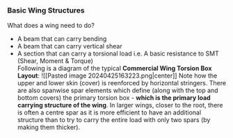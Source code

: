 ### Basic Wing Structures
What does a wing need to do?
- A beam that can carry bending
- A beam that can carry vertical shear
- A section that can carry a torsional load
i.e. A basic resistance to SMT (Shear, Moment & Torque)
\
Following is a diagram of the typical **Commercial Wing Torsion Box Layout**:
![[Pasted image 20240425163223.png|center]]
Note how the upper and lower skin (cover) is reenforced by horizontal stringers.
There are also spanwise spar elements which define (along with the top and bottom covers) the primary torsion box - **which is the primary load carrying structure of the wing**.
In larger wings, closer to the root, there is often a centre spar as it is more efficient to have an additional structure than to try to carry the entire load with only two spars (by making them thicker).
